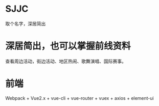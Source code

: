 # SJJC
取个名字，深居简出

# 深居简出，也可以掌握前线资料
查看周边活动，街边活动、地区热闹、歌舞演唱、国际赛事。

# 前端
Webpack + Vue2.x + vue-cli + vue-router + vuex + axios + element-ui
